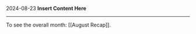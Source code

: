 2024-08-23
__Insert Content Here__
_______________________
To see the overall month: [[August Recap]].